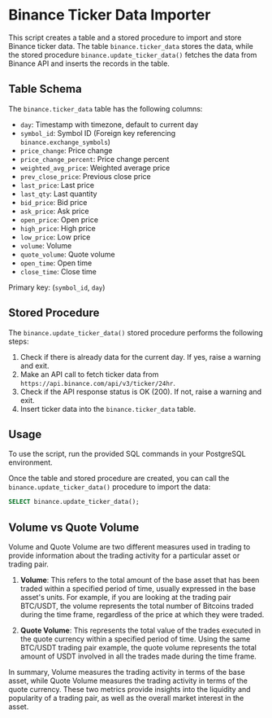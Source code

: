 # Binance Ticker Data Importer

This script creates a table and a stored procedure to import and store Binance ticker data. The table `binance.ticker_data` stores the data, while the stored procedure `binance.update_ticker_data()` fetches the data from Binance API and inserts the records in the table.

## Table Schema

The `binance.ticker_data` table has the following columns:

- `day`: Timestamp with timezone, default to current day
- `symbol_id`: Symbol ID (Foreign key referencing `binance.exchange_symbols`)
- `price_change`: Price change
- `price_change_percent`: Price change percent
- `weighted_avg_price`: Weighted average price
- `prev_close_price`: Previous close price
- `last_price`: Last price
- `last_qty`: Last quantity
- `bid_price`: Bid price
- `ask_price`: Ask price
- `open_price`: Open price
- `high_price`: High price
- `low_price`: Low price
- `volume`: Volume
- `quote_volume`: Quote volume
- `open_time`: Open time
- `close_time`: Close time

Primary key: (`symbol_id`, `day`)

## Stored Procedure

The `binance.update_ticker_data()` stored procedure performs the following steps:

1. Check if there is already data for the current day. If yes, raise a warning and exit.
2. Make an API call to fetch ticker data from `https://api.binance.com/api/v3/ticker/24hr`.
3. Check if the API response status is OK (200). If not, raise a warning and exit.
4. Insert ticker data into the `binance.ticker_data` table.

## Usage

To use the script, run the provided SQL commands in your PostgreSQL environment.

Once the table and stored procedure are created, you can call the `binance.update_ticker_data()` procedure to import the data:

```sql
SELECT binance.update_ticker_data();
```
## Volume vs Quote Volume

Volume and Quote Volume are two different measures used in trading to provide information about the trading activity for a particular asset or trading pair.

1. **Volume**: This refers to the total amount of the base asset that has been traded within a specified period of time, usually expressed in the base asset's units. For example, if you are looking at the trading pair BTC/USDT, the volume represents the total number of Bitcoins traded during the time frame, regardless of the price at which they were traded.

2. **Quote Volume**: This represents the total value of the trades executed in the quote currency within a specified period of time. Using the same BTC/USDT trading pair example, the quote volume represents the total amount of USDT involved in all the trades made during the time frame.

In summary, Volume measures the trading activity in terms of the base asset, while Quote Volume measures the trading activity in terms of the quote currency. These two metrics provide insights into the liquidity and popularity of a trading pair, as well as the overall market interest in the asset.

